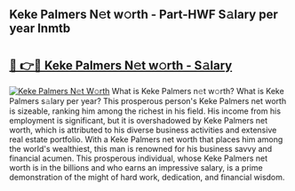 ## Keke Palmers N𝚎t w𝚘rth - Part-HWF S𝚊lary per year Inmtb

# <h2><a href="http://gc1luc.nevu.top/?p=Keke+Palmers">🔗 👉🔴 Keke Palmers N𝚎t w𝚘rth - S𝚊lary</a></h2>

[![Keke Palmers N𝚎t W𝚘rth](https://i.imgur.com/Oavwk0R.jpeg)](http://gc1luc.nevu.top/?p=Keke+Palmers)
What is Keke Palmers n𝚎t w𝚘rth? What is Keke Palmers s𝚊lary per year?
This prosperous person's Keke Palmers net worth is sizeable, ranking him among the richest in his field. His income from his employment is significant, but it is overshadowed by Keke Palmers net worth, which is attributed to his diverse business activities and extensive real estate portfolio. With a Keke Palmers net worth that places him among the world's wealthiest, this man is renowned for his business savvy and financial acumen. This prosperous individual, whose Keke Palmers net worth is in the billions and who earns an impressive salary, is a prime demonstration of the might of hard work, dedication, and financial wisdom.
